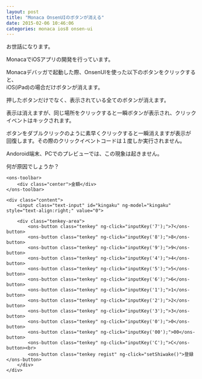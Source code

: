 ```yaml
---
layout: post
title: "Monaca OnsenUIのボタンが消える"
date: 2015-02-06 10:46:06
categories: monaca ios8 onsen-ui
---
```

<p>お世話になります。</p>

<p>MonacaでiOSアプリの開発を行っています。</p>

<p>Monacaデバッガで起動した際、OnsenUIを使った以下のボタンをクリックすると、<br>
iOS(iPad)の場合だけボタンが消えます。</p>

<p>押したボタンだけでなく、表示されている全てのボタンが消えます。</p>

<p>表示は消えますが、同じ場所をクリックすると一瞬ボタンが表示され、クリック<br>
イベントはキックされます。</p>

<p>ボタンをダブルクリックのように素早くクリックすると一瞬消えますが表示が<br>
回復します。その際のクリックイベントコードは１度しか実行されません。</p>

<p>Andoroid端末、PCでのプレビューでは、この現象は起きません。</p>

<p>何が原因でしょうか？</p>

<p></p>

<pre><code>&lt;ons-toolbar&gt;
    &lt;div class="center"&gt;金額&lt;/div&gt;
&lt;/ons-toolbar&gt;

&lt;div class="content"&gt;
    &lt;input class="text-input" id="kingaku" ng-model="kingaku" style="text-align:right;" value="0"&gt;

    &lt;div class="tenkey-area"&gt;
        &lt;ons-button class="tenkey" ng-click="inputKey('7');"&gt;7&lt;/ons-button&gt;
        &lt;ons-button class="tenkey" ng-click="inputKey('8');"&gt;8&lt;/ons-button&gt;
        &lt;ons-button class="tenkey" ng-click="inputKey('9');"&gt;9&lt;/ons-button&gt;
        &lt;ons-button class="tenkey" ng-click="inputKey('4');"&gt;4&lt;/ons-button&gt;
        &lt;ons-button class="tenkey" ng-click="inputKey('5');"&gt;5&lt;/ons-button&gt;
        &lt;ons-button class="tenkey" ng-click="inputKey('6');"&gt;6&lt;/ons-button&gt;
        &lt;ons-button class="tenkey" ng-click="inputKey('1');"&gt;1&lt;/ons-button&gt;
        &lt;ons-button class="tenkey" ng-click="inputKey('2');"&gt;2&lt;/ons-button&gt;
        &lt;ons-button class="tenkey" ng-click="inputKey('3');"&gt;3&lt;/ons-button&gt;
        &lt;ons-button class="tenkey" ng-click="inputKey('0');"&gt;0&lt;/ons-button&gt;
        &lt;ons-button class="tenkey" ng-click="inputKey('00');"&gt;00&lt;/ons-button&gt;
        &lt;ons-button class="tenkey" ng-click="inputKey('C');"&gt;C&lt;/ons-button&gt;&lt;br&gt;
        &lt;ons-button class="tenkey regist" ng-click="setShiwake()"&gt;登録&lt;/ons-button&gt;
    &lt;/div&gt;
&lt;/div&gt;
</code></pre>

<p></p>
